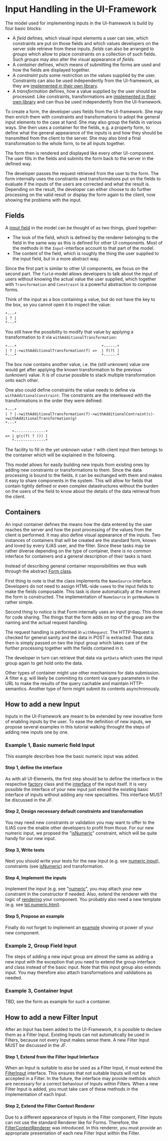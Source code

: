 # Input Handling in the UI-Framework

The model used for implementing inputs in the UI-framework is build by four basic
blocks:

* A *field* defines, which visual input elements a user can see, which constraints
  are put on those fields and which values developers on the server side retrieve
  from these inputs. *fields* can also be arranged to *groups* which allow to place
  constraints on a collection of such fields. Such *groups* may also alter the visual 
  appearance of *fields*.
* A *container* defines, which means of submitting the forms are used and how
  the fields are displayed together.
* A *constraint* puts some restriction on the values supplied by the user.
  Constraints can also be used independently from the UI-framework, as they are
  [implemented in their own library](src/Validation/README.md).
* A *transformation* defines, how a value supplied by the user should be processed.
  Like constraints, transformations are [implemented in their own library](src/Transformation/README.md)
  and can thus be used independently from the UI-framework.

To create a form, the developer uses fields from the UI-framework. She may then
enrich them with constraints and transformations to adopt the general input
elements to the case at hand. She may also group the fields in various ways.
She then uses a container for the fields, e.g. a property form, to define what
the general appearance of the inputs is and how they should be transmitted from
the client to the server. She may also bind a final transformation to the whole
form, to tie all inputs together.

The form then is rendered and displayed like every other UI-component. The user
fills in the fields and submits the form back to the server in the defined way.

The developer passes the request retrieved from the user to the form. The form
internally uses the constraints and transformations put on the fields to evaluate
if the inputs of the users are corrected and what the result is. Depending on
the result, the developer can either choose to do further processing on the valid
result or display the form again to the client, now showing the problems with the
input.

## Fields

A [input field](src/UI/Component/Input/Field/Input.php) in the model can be thought of
as two things, glued together:

* The look of the field, which is defined by the renderer belonging to the field
  in the same way as this is defined for other UI components. Most of the methods
  in the `Input`-interface account to that part of the model.
* The content of the field, which is roughly the thing the user supplied to the
  input field, but in a more abstract way.

Since the first part is similar to other UI components, we focus on the second
part. The `field`-model allows developers to talk about the input of users
without knowing the actual value the user supplied, which together with
`Transformation` and `Constraint` is a powerful abstraction to compose forms.

Think of the input as a box containing a value, but do not have the key to the
box, so you cannot open it to inspect the value:

```
*---*
| ? |
*---*
```

You still have the possibility to modify that value by applying a transformation
to it via `withAdditionalTransformation`:

```
*---*                                      *------*
| ? |->withAdditionalTransformation(f) =>  | f(?) |
*---*                                      *------*
```

The box now contains another value, i.e. the (still unknown) value one would
get after applying the known transformation to the previous (unknown) value.
It is of course possible to stack multiple transformation onto each other.

One also could define constraints the value needs to define via `withAdditionalConstraint`.
The constraints are the interleaved with the transformations in the order
they were defined:

```
*---*
| ? |->withAdditionalTransformation(f)->withAdditionalContraint(c)->withAdditionalTransformation(g)
*---*

   *--------------*
=> | g(c(f( ? ))) |
   *--------------*
```

The facility to fill in the yet unknown value `?` with client input then belongs
to the container which will be explained in the following.

This model allows for easily building new inputs from existing ones by adding new
constraints or transformations to them. Since the data processing is bound to the
fields, it can be exchanged with them and makes it easy to share components in the
system. This will allow for fields that contain tightly defined or even complex
datastructures without the burden on the users of the field to know about the
details of the data retrieval from the client.

## Containers

An input container defines the means how the data entered by the user reaches the
server and how the post processing of the values from the client is performed. It
may also define visual appearance of the inputs. Two instances of containers that
will be created are the standard form, known and loved by every ILIAS user, and the
filter. Since these tasks may be rather diverse depending on the type of container,
there is no common interface for containers and a general description of their
tasks is hard.

Instead of describing general container responsibilities we thus walk through
the abstract [Form class](src/UI/Implementation/Component/Input/Container/Form/Form.php).

First thing to note is that the class implements the `NameSource` interface.
Developers do not need to assign HTML-side `name`s to the input fields to make
the fields composable. This task is done automatically at the moment the form is
constructed. The implementation of `NameSource` in `getNewName` is rather simple. 

Second thing to notice is that Form internally uses an input group. This done
for code sharing. The things that the form adds on top of the group are the
naming and the actual request handling.

The request handling is performed in `withRequest`. The HTTP-Request is checked
for general sanity and the data in POST is extracted. That data then is simply
passed on two the input group which takes care of the further processing together
with the fields contained in it.

The developer in turn can retrieve that data via `getData` which uses the input
group again to get hold onto the data.

Other types of container might use other mechanisms for data submission. A filter
e.g. will likely be commiting its content via query parameters in the URL to make
the results of the query cachable and maintain HTTP-semantics. Another type of
form might submit its contents asynchronously.

## How to add a new Input

Inputs in the UI-Framework are meant to be extended by new inovative form of enabling
inputs by the user. To ease the definition of new inputs, we propose several examples
in this tutorial walking throught the steps of adding new inputs one by one.

### Example 1, Basic numeric field Input
This example describes how the basic numeric input was added.

#### Step 1, define the interface
As with all UI-Elements, the first step should be to define the interface in the
respective [factory](src/UI/Component/Input/Field/Factory.php) class and the
[interface](src/UI/Component/Input/Field/numeric.php) of the input itself. It is
very possible the interface of your new input just extend the existing basic
interface of inputs without adding any new specialities. This interface MUST be
discussed in the JF.

#### Step 2, Design necessary default constraints and transformation
You may need new constraints or validation you may want to offer to the ILIAS
core the enable other developers to profit from those. For our new numeric input,
we propsed the "[isNumeric](src/Validation/Constraints/IsNumeric.php)" constraint, 
which will be quite handy for our new input.

#### Step 3, Write tests
Next you should write your tests for the new input (e.g. see [numeric input](tests/UI/Component/Input/Field/NumericInputTest.php)), 
constraints (see [isNumeric](tests/Validation/Constraints/StandardConstraintsTest.php))
and transformation.

#### Step 4, Implement the inputs
Implement the input (e.g. see "[numeric](src/UI/Implementation/Component/Input/Field/Numeric.php)",
you may attach your new constraint in the constructor if needed. Also, extend
the renderer with the logic of [rendering](src/UI/Implementation/Component/Input/Field/Renderer.php)
your component. You probably also need a new template (e.g. see [tpl.numeric.html](src/UI/templates/default/Input/tpl.numeric.html)).

#### Step 5, Propose an example
Finally do not forget to implement an [example](src/UI/examples/Input/Field/Numeric/numeric_inputs.php)
showing ot power of your new component.

### Example 2, Group Field Input
The steps of adding a new input group are almost the same as adding a new input with
the exception that you need to extend the group interface and class instead of the
basic input. Note that this input group also extends input. You may therefore also
attach transformations and validations as needed.

### Example 3, Container Input
TBD, see the form as example for such a container.

## How to add a new Filter Input

After an Input has been added to the UI-Framework, it is possible to declare them as a
Filter Input. Existing Inputs can not automatically be used in Filters, because
not every Input makes sense there. A new Filter Input MUST be discussed in the JF.

#### Step 1, Extend from the Filter Input Interface
When an Input is suitable to also be used as a Filter Input, it must extend the [FilterInput](src/UI/Component/Input/Field/FilterInput.php)
interface. This ensures that not suitable Inputs will not be accepted in a Filter.
In the future, the interface may provide methods which are necessary for a correct behaviour 
of Inputs within Filters. When a new Filter Input is added, you must take care of these
methods in the implementation of each Input.

#### Step 2, Extend the Filter Context Renderer
Due to a different appearance of Inputs in the Filter component, Filter Inputs can not
use the standard Renderer like for Forms. Therefore, the [FilterContextRenderer](src/UI/Implementation/Component/Input/Field/FilterContextRenderer.php)
was introduced. In this renderer, you must provide an appropriate presentation of each
new Filter Input within the Filter.